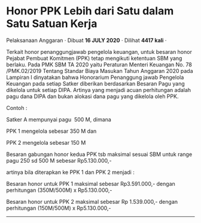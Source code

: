 Honor PPK Lebih dari Satu dalam Satu Satuan Kerja
=================================================

Pelaksanaan Anggaran · Dibuat **16 JULY 2020** · Dilihat **4417 kali** ·

Terkait honor penanggungjawab pengelola keuangan, untuk besaran honor Pejabat Pembuat Komitmen (PPK) tetap mengikuti ketentuan SBM yang berlaku. Pada PMK SBM TA 2020 yaitu Peraturan Menteri Keuangan No. 78 /PMK.02/2019 Tentang Standar Biaya Masukan Tahun Anggaran 2020 pada Lampiran I dinyatakan bahwa Honorarium Penanggung jawab Pengelola Keuangan pada setiap Satker diberikan berdasarkan Besaran Pagu yang dikelola untuk setiap DIPA. Artinya yang menjadi acuan perhitungan adalah pagu dana DIPA dan bukan alokasi dana pagu yang dikelola oleh PPK. 

Contoh :

Satker A mempunyai pagu  500 M, dimana

PPK 1 mengelola sebesar 350 M dan

PPK 2 mengelola sebesar 150 M

Besaran gabungan honor kedua PPK tsb maksimal sesuai SBM untuk range pagu 250 sd 500 M sebesar Rp5.130.000,-

artinya bila diterapkan ke PPK 1 dan PPK 2 menjadi :

Besaran honor untuk PPK 1 maksimal sebesar Rp3.591.000,- dengan perhitungan (350M/500M) x Rp5.130.000,-

Besaran honor untuk PPK 2 maksimal sebesar Rp 1.539.000,- dengan perhitungan (150M/500M) x Rp5.130.000,-

  
  
  

* * *